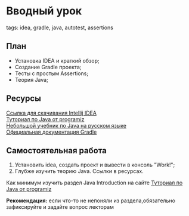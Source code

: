 # Вводный урок

tags: idea, gradle, java, autotest, assertions

## План

- Установка IDEA и краткий обзор;
- Создание Gradle проекта;
- Тесты с простым Assertions;
- Теория Java;

## Ресурсы

[Ссылка для скачивания Intellij IDEA](https://www.jetbrains.com/ru-ru/idea/download/)  
[Туториал по Java от programiz](https://www.programiz.com/java-programming)  
[Небольшой учебник по Java на русском языке](https://ru.wikibooks.org/wiki/Java)  
[Официальная документация Gradle](https://docs.gradle.org/current/userguide/plugins.html)

## Самостоятельная работа

1. Установить idea, создать проект и вывести в консоль "Work!";
2. Глубже изучить теорию Java. Ссылки в ресурсах.

Как минимум изучить раздел Java Introduction на
сайте [Туториал по Java от programiz](https://www.programiz.com/java-programming)

**Рекомендация:** если что-то не непоняли из раздела,обязательно зафиксируйте и задайте вопрос лекторам  